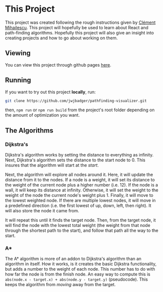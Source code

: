 # This Project

This project was created following the rough instructions given by [Clément Mihailescu](https://www.youtube.com/watch?v=msttfIHHkak). This project will hopefully be used to learn about React and path-finding algorithms. Hopefully this project will also give an insight into creating projects and how to go about working on them.

## Viewing

You can view this project through github pages [here](https://jwjbadger.github.io/pathfinding-visualizer/index.html).

## Running

If you want to try out this project **locally**, run:

```bash
git clone https://github.com/jwjbadger/pathfinding-visualizer.git
```

then, `npm run` or `npm run build` from the project's root folder depending on the amount of optimization you want.

## The Algorithms

### Dijkstra's

Dijkstra's algorithm works by setting the distance to everything as infinity. Next, Dijkstra's algorithm sets the distance to the start node to 0. This insures that the algorithm will start at the _start_.

Next, the algorithm will explore all nodes around it. Here, it will update the distance from it to the nodes. If a node is a weight, it will set its distance to the weight of the current node plus a higher number (i.e. 12). If the node is a wall, it will keep its distance at infinity. Otherwise, it will set the weight to the weight of the node the current node's weight plus 1. Finally, it will move to the lowest weighted node. If there are multiple lowest nodes, it will move in a predefined direction (i.e. the first lowest of up, down, left, then right). It will also store the node it came from.

It will repeat this until it finds the target node. Then, from the target node, it will find the node with the lowest total weight (the weight from that node through the shortest path to the start), and follow that path all the way to the start.

### A*

The A* algorithm is more of an addon to Dijkstra's algorithm than an algorithm in itself. How it works, is it creates the basic Dijkstra functionality, but adds a number to the weight of each node. This number has to do with how far the node is from the finish node. An easy way to compute this is `abs(node.x - target.x) + abs(node.y - target.y)` (pseudocode). This keeps the algorithm from *moving* away from the target.
